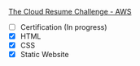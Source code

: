 [The Cloud Resume Challenge - AWS](https://cloudresumechallenge.dev/docs/the-challenge/aws/)

- [ ] Certification (In progress)
- [X] HTML
- [X] CSS
- [X] Static Website
